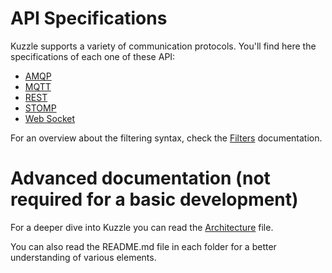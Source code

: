 # API Specifications

Kuzzle supports a variety of communication protocols. You'll find here the specifications of each one of these API:

* [AMQP](./API.AMQP.md)
* [MQTT](./API.MQTT.md)
* [REST](./API.REST.md)
* [STOMP](./API.STOMP.md)
* [Web Socket](./API.WebSocket.md)

For an overview about the filtering syntax, check the [Filters](filters.md) documentation.

# Advanced documentation (not required for a basic development)

For a deeper dive into Kuzzle  you can read the [Architecture](architecture.md) file.

You can also read the README.md file in each folder for a better understanding of various elements.
